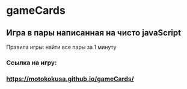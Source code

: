 # gameCards

## Игра в пары написанная на чисто javaScript

Правила игры: найти все пары за 1 минуту

### Cсылка на игру:
### https://motokokusa.github.io/gameCards/
